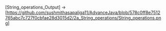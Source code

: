 
[String_operations_Output] ->
[https://github.com/sushmithasapaliga11/AdvanceJava/blob/578c0ff8e7512765abc7c727f0cbfae28d3015d2/2a_String_operations/String_operations.png]


